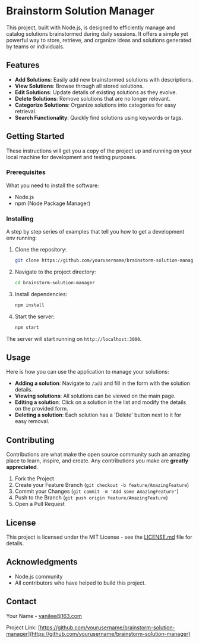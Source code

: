 
# Brainstorm Solution Manager

This project, built with Node.js, is designed to efficiently manage and catalog solutions brainstormed during daily sessions. It offers a simple yet powerful way to store, retrieve, and organize ideas and solutions generated by teams or individuals.

## Features

- **Add Solutions**: Easily add new brainstormed solutions with descriptions.
- **View Solutions**: Browse through all stored solutions.
- **Edit Solutions**: Update details of existing solutions as they evolve.
- **Delete Solutions**: Remove solutions that are no longer relevant.
- **Categorize Solutions**: Organize solutions into categories for easy retrieval.
- **Search Functionality**: Quickly find solutions using keywords or tags.

## Getting Started

These instructions will get you a copy of the project up and running on your local machine for development and testing purposes.

### Prerequisites

What you need to install the software:

- Node.js
- npm (Node Package Manager)

### Installing

A step by step series of examples that tell you how to get a development env running:

1. Clone the repository:
   ```bash
   git clone https://github.com/yourusername/brainstorm-solution-manager.git
   ```
2. Navigate to the project directory:
   ```bash
   cd brainstorm-solution-manager
   ```
3. Install dependencies:
   ```bash
   npm install
   ```
4. Start the server:
   ```bash
   npm start
   ```

The server will start running on `http://localhost:3000`.

## Usage

Here is how you can use the application to manage your solutions:

- **Adding a solution**: Navigate to `/add` and fill in the form with the solution details.
- **Viewing solutions**: All solutions can be viewed on the main page.
- **Editing a solution**: Click on a solution in the list and modify the details on the provided form.
- **Deleting a solution**: Each solution has a 'Delete' button next to it for easy removal.

## Contributing

Contributions are what make the open source community such an amazing place to learn, inspire, and create. Any contributions you make are **greatly appreciated**.

1. Fork the Project
2. Create your Feature Branch (`git checkout -b feature/AmazingFeature`)
3. Commit your Changes (`git commit -m 'Add some AmazingFeature'`)
4. Push to the Branch (`git push origin feature/AmazingFeature`)
5. Open a Pull Request

## License

This project is licensed under the MIT License - see the [LICENSE.md](LICENSE) file for details.

## Acknowledgments

- Node.js community
- All contributors who have helped to build this project.

## Contact

Your Name - [yanjlee@163.com](mailto:your-email@example.com)

Project Link: [https://github.com/yourusername/brainstorm-solution-manager](https://github.com/yourusername/brainstorm-solution-manager)
